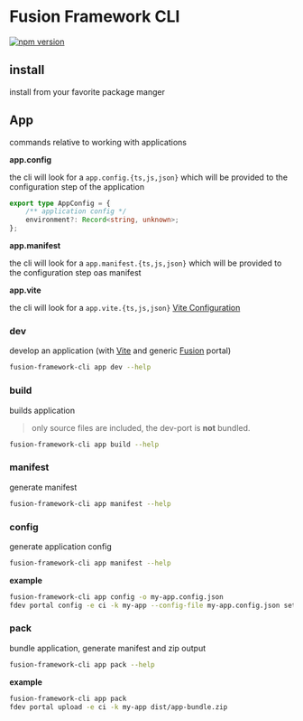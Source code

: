 # Fusion Framework CLI

[![npm version](https://badge.fury.io/js/@equinor%2Ffusion-framework-cli.svg)](https://badge.fury.io/js/@equinor%2Ffusion-framework-cli)

## install
install from your favorite package manger

## App
commands relative to working with applications

**app.config**

the cli will look for a `app.config.{ts,js,json}` which will be provided to the configuration step of the application

```ts
export type AppConfig = {
    /** application config */
    environment?: Record<string, unknown>;
};
```

**app.manifest**

the cli will look for a `app.manifest.{ts,js,json}` which will be provided to the configuration step oas manifest


**app.vite**

the cli will look for a `app.vite.{ts,js,json}` [Vite Configuration](https://vitejs.dev/config/)


### dev

develop an application (with [Vite](https://vitejs.dev/) and generic [Fusion](https://fusion.equinor.com/) portal)

```sh
fusion-framework-cli app dev --help
```

### build
builds application
> only source files are included, the dev-port is __not__ bundled.

```sh
fusion-framework-cli app build --help
```

### manifest
generate manifest
```sh
fusion-framework-cli app manifest --help
```
### config
generate application config
```sh
fusion-framework-cli app manifest --help
```

__example__
```sh
fusion-framework-cli app config -o my-app.config.json
fdev portal config -e ci -k my-app --config-file my-app.config.json set
```


### pack

bundle application, generate manifest and zip output

```sh
fusion-framework-cli app pack --help
```

__example__
```sh
fusion-framework-cli app pack
fdev portal upload -e ci -k my-app dist/app-bundle.zip
```